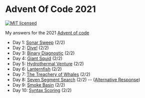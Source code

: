 # Advent Of Code 2021

[![MIT licensed](https://img.shields.io/badge/license-MIT-blue.svg)](./LICENSE)

My answers for the 2021 [Advent of code](https://adventofcode.com/2021)

- Day 1: [Sonar Sweep](day_1/src/main.rs) (2/2)
- Day 2: [Dive!](day_2/src/main.rs) (2/2)
- Day 3: [Binary Diagnostic](day_3/src/main.rs) (2/2)
- Day 4: [Giant Squid](day_4/src/main.rs) (2/2)
- Day 5: [Hydrothermal Venture](day_5/src/main.rs) (2/2)
- Day 6: [Lanternfish](day_6/src/main.rs) (2/2)
- Day 7: [The Treachery of Whales](day_7/src/main.rs) (2/2)
- Day 8: [Seven Segment Search](day_8/src/main.rs) (2/2) -- ([Alternative Response](day_8_alternative/src/main.rs))
- Day 9: [Smoke Basin](day_9/src/main.rs) (2/2)
- Day 10: [Syntax Scoring](day_10/src/main.rs) (2/2)